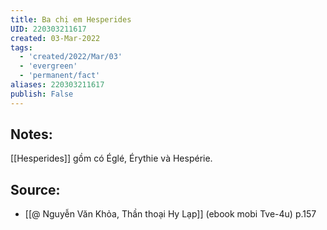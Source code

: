 ```yaml
---
title: Ba chị em Hesperides
UID: 220303211617
created: 03-Mar-2022
tags:
  - 'created/2022/Mar/03'
  - 'evergreen'
  - 'permanent/fact'
aliases: 220303211617
publish: False
---
```

## Notes:
[[Hesperides]] gồm có Églé, Érythie và Hespérie.

## Source:
- [[@ Nguyễn Văn Khỏa, Thần thoại Hy Lạp]] (ebook mobi Tve-4u) p.157
